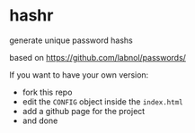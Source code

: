 # hashr

generate unique password hashs

based on https://github.com/labnol/passwords/

If you want to have your own version: 
- fork this repo
- edit the `CONFIG` object inside the `index.html`
- add a github page for the project
- and done
